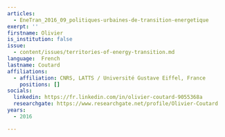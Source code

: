 ```yaml
---
articles:
  - EneTran_2016_09_politiques-urbaines-de-transition-energetique
exerpt: ''
firstname: Olivier
is_institution: false
issue:
  - content/issues/territories-of-energy-transition.md
language:  French
lastname: Coutard
affiliations:
  - affiliation: CNRS, LATTS / Université Gustave Eiffel, France
    positions: []
socials:
  linkedin: https://fr.linkedin.com/in/olivier-coutard-9055368a
  researchgate: https://www.researchgate.net/profile/Olivier-Coutard
years:
  - 2016

---
```

